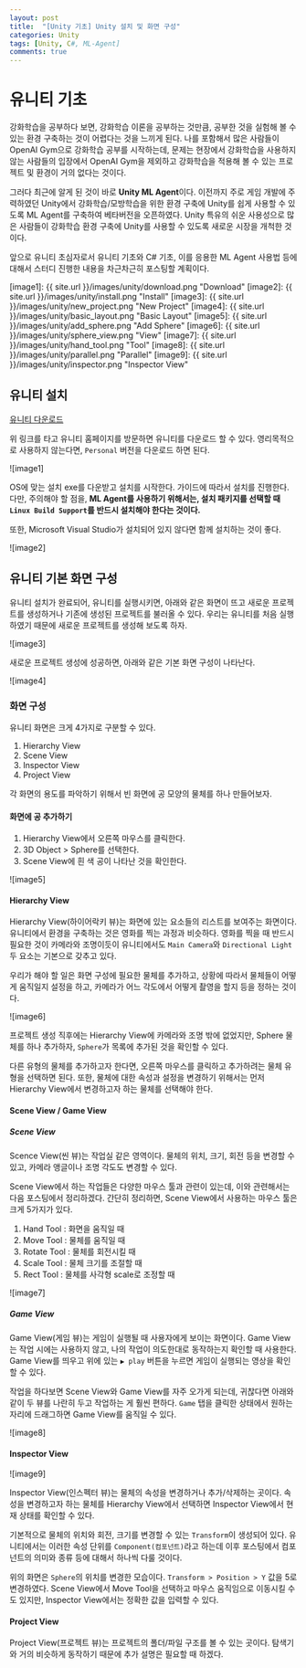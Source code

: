 ```yaml
---
layout: post
title:  "[Unity 기초] Unity 설치 및 화면 구성"
categories: Unity
tags: [Unity, C#, ML-Agent]
comments: true
---
```


# 유니티 기초

강화학습을 공부하다 보면, 강화학습 이론을 공부하는 것만큼, 공부한 것을 실험해 볼 수 있는 환경 구축하는 것이 어렵다는 것을 느끼게 된다. 나를 포함해서 많은 사람들이 OpenAI Gym으로 강화학습 공부를 시작하는데, 문제는 현장에서 강화학습을 사용하지 않는 사람들의 입장에서 OpenAI Gym을 제외하고 강화학습을 적용해 볼 수 있는 프로젝트 및 환경이 거의 없다는 것이다.  

그러다 최근에 알게 된 것이 바로 **Unity ML Agent**이다. 이전까지 주로 게임 개발에 주력하였던 Unity에서 강화학습/모방학습을 위한 환경 구축에 Unity를 쉽게 사용할 수 있도록 ML Agent를 구축하여 베타버전을 오픈하였다. Unity 특유의 쉬운 사용성으로 많은 사람들이 강화학습 환경 구축에 Unity를 사용할 수 있도록 새로운 시장을 개척한 것이다.  

앞으로 유니티 초심자로서 유니티 기초와 C# 기초, 이를 응용한 ML Agent 사용법 등에 대해서 스터디 진행한 내용을 차근차근히 포스팅할 계획이다.    


[//]: # (Image References)
[image1]: {{ site.url }}/images/unity/download.png "Download"
[image2]: {{ site.url }}/images/unity/install.png "Install"
[image3]: {{ site.url }}/images/unity/new_project.png "New Project"
[image4]: {{ site.url }}/images/unity/basic_layout.png "Basic Layout"
[image5]: {{ site.url }}/images/unity/add_sphere.png "Add Sphere"
[image6]: {{ site.url }}/images/unity/sphere_view.png "View"
[image7]: {{ site.url }}/images/unity/hand_tool.png "Tool"
[image8]: {{ site.url }}/images/unity/parallel.png "Parallel"
[image9]: {{ site.url }}/images/unity/inspector.png "Inspector View"


## 유니티 설치

[유니티 다운로드](https://store.unity.com/kr)  

위 링크를 타고 유니티 홈페이지를 방문하면 유니티를 다운로드 할 수 있다. 영리목적으로 사용하지 않는다면, `Personal` 버전을 다운로드 하면 된다.  

![image1]  

OS에 맞는 설치 exe를 다운받고 설치를 시작한다. 가이드에 따라서 설치를 진행한다. 다만, 주의해야 할 점을, **ML Agent를 사용하기 위해서는, 설치 패키지를 선택할 때 `Linux Build Support`를 반드시 설치해야 한다는 것이다.**   

또한, Microsoft Visual Studio가 설치되어 있지 않다면 함께 설치하는 것이 좋다.   

![image2]  


## 유니티 기본 화면 구성

유니티 설치가 완료되어, 유니티를 실행시키면, 아래와 같은 화면이 뜨고 새로운 프로젝트를 생성하거나 기존에 생성된 프로젝트를 불러올 수 있다. 우리는 유니티를 처음 실행하였기 때문에 새로운 프로젝트를 생성해 보도록 하자.   

![image3]   

새로운 프로젝트 생성에 성공하면, 아래와 같은 기본 화면 구성이 나타난다.  

![image4]  

### 화면 구성

유니티 화면은 크게 4가지로 구분할 수 있다. 

1. Hierarchy View
2. Scene View
3. Inspector View
4. Project View

각 화면의 용도를 파악하기 위해서 빈 화면에 공 모양의 물체를 하나 만들어보자.  

#### 화면에 공 추가하기

1. Hierarchy View에서 오른쪽 마우스를 클릭한다.  
2. 3D Object > Sphere를 선택한다.  
3. Scene View에 흰 색 공이 나타난 것을 확인한다.  

![image5]  
  

#### Hierarchy View
Hierarchy View(하이어락키 뷰)는 화면에 있는 요소들의 리스트를 보여주는 화면이다. 유니티에서 환경을 구축하는 것은 영화를 찍는 과정과 비슷하다. 영화를 찍을 때 반드시 필요한 것이 카메라와 조명이듯이 유니티에서도 `Main Camera`와 `Directional Light` 두 요소는 기본으로 갖추고 있다.  

우리가 해야 할 일은 화면 구성에 필요한 물체를 추가하고, 상황에 따라서 물체들이 어떻게 움직일지 설정을 하고, 카메라가 어느 각도에서 어떻게 촬영을 할지 등을 정하는 것이다.  

![image6]  

프로젝트 생성 직후에는 Hierarchy View에 카메라와 조명 밖에 없었지만, Sphere 물체를 하나 추가하자, `Sphere`가 목록에 추가된 것을 확인할 수 있다.  

다른 유형의 물체를 추가하고자 한다면, 오른쪽 마우스를 클릭하고 추가하려는 물체 유형을 선택하면 된다. 또한, 물체에 대한 속성과 설정을 변경하기 위해서는 먼저 Hierarchy View에서 변경하고자 하는 물체를 선택해야 한다.  

#### Scene View / Game View 
##### Scene View

Scence View(씬 뷰)는 작업실 같은 영역이다. 물체의 위치, 크기, 회전 등을 변경할 수 있고, 카메라 앵글이나 조명 각도도 변경할 수 있다.  

Scene View에서 하는 작업들은 다양한 마우스 툴과 관련이 있는데, 이와 관련해서는 다음 포스팅에서 정리하겠다. 간단히 정리하면, Scene View에서 사용하는 마우스 툴은 크게 5가지가 있다.  
1. Hand Tool : 화면을 움직일 때
2. Move Tool : 물체를 움직일 때
3. Rotate Tool : 물체를 회전시킬 때
4. Scale Tool : 물체 크기를 조절할 때
5. Rect Tool : 물체를 사각형 scale로 조정할 때 

![image7]  

##### Game View

Game View(게임 뷰)는 게임이 실행될 때 사용자에게 보이는 화면이다. Game View는 작업 시에는 사용하지 않고, 나의 작업이 의도한대로 동작하는지 확인할 때 사용한다. Game View를 띄우고 위에 있는 `▶ play` 버튼을 누르면 게임이 실행되는 영상을 확인할 수 있다.  


작업을 하다보면 Scene View와 Game View를 자주 오가게 되는데, 귀찮다면 아래와 같이 두 뷰를 나란히 두고 작업하는 게 훨씬 편하다. `Game` 탭을 클릭한 상태에서 원하는 자리에 드래그하면 Game View를 움직일 수 있다.  

![image8]

#### Inspector View

![image9]

Inspector View(인스펙터 뷰)는 물체의 속성을 변경하거나 추가/삭제하는 곳이다. 속성을 변경하고자 하는 물체를 Hierarchy View에서 선택하면 Inspector View에서 현재 상태를 확인할 수 있다.  

기본적으로 물체의 위치와 회전, 크기를 변경할 수 있는 `Transform`이 생성되어 있다. 유니티에서는 이러한 속성 단위를 `Component(컴포넌트)`라고 하는데 이후 포스팅에서 컴포넌트의 의미와 종류 등에 대해서 하나씩 다룰 것이다.   

위의 화면은 `Sphere`의 위치를 변경한 모습이다. `Transform > Position > Y` 값을 5로 변경하였다. Scene View에서 Move Tool을 선택하고 마우스 움직임으로 이동시킬 수도 있지만, Inspector View에서는 정확한 값을 입력할 수 있다.   


#### Project View

Project View(프로젝트 뷰)는 프로젝트의 폴더/파일 구조를 볼 수 있는 곳이다. 탐색기와 거의 비슷하게 동작하기 때문에 추가 설명은 필요할 때 하겠다.  
